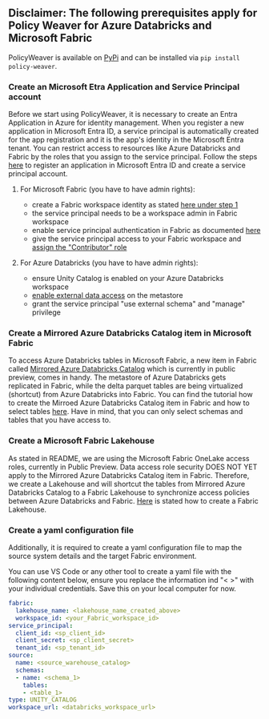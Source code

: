 ## Disclaimer: The following prerequisites apply for Policy Weaver for Azure Databricks and Microsoft Fabric

PolicyWeaver is available on [PyPi](https://pypi.org/project/policy-weaver/) and can be installed via `pip install policy-weaver`.

### Create an Microsoft Etra Application and Service Principal account
Before we start using PolicyWeaver, it is necessary to create an Entra Application in Azure for identity management. When you register a new application in Microsoft Entra ID, a service principal is automatically created for the app registration and it is the app's identity in the Microsoft Entra tenant. You can restrict access to resources like Azure Databricks and Fabric by the roles that you assign to the service principal. Follow the steps [here](https://learn.microsoft.com/en-us/entra/identity-platform/howto-create-service-principal-portal) to register an application in Microsoft Entra ID and create a service principal account. 


1. For Microsoft Fabric (you have to have admin rights): 
    - create a Fabric workspace identity as stated [here under step 1](https://learn.microsoft.com/en-us/fabric/security/workspace-identity-authenticate#step-1-create-the-workspace-identity)
    - the service principal needs to be a workspace admin in Fabric workspace
    - enable service principal authentication in Fabric as documented [here](https://learn.microsoft.com/en-us/fabric/admin/enable-service-principal-admin-apis)
    - give the service principal access to your Fabric workspace and [assign the "Contributor" role](https://learn.microsoft.com/en-us/fabric/fundamentals/give-access-workspaces)

  2. For Azure Databricks (you have to have admin rights):
      - ensure Unity Catalog is enabled on your Azure Databricks workspace
      -  [enable external data access](https://learn.microsoft.com/en-us/azure/databricks/external-access/admin#enable-external-data-access-on-the-metastore) on the metastore
      - grant the service principal "use external schema" and "manage" privilege

### Create a Mirrored Azure Databricks Catalog item in Microsoft Fabric
To access Azure Databricks tables in Microsoft Fabric, a new item in Fabric called [Mirrored Azure Databricks Catalog](https://learn.microsoft.com/en-us/fabric/database/mirrored-database/azure-databricks) which is currently in public preview, comes in handy. The metastore of Azure Databricks gets replicated in Fabric, while the delta parquet tables are being virtualized (shortcut) from Azure Databricks into Fabric. You can find the tutorial how to create the Mirroed Azure Databricks Catalog item in Fabric and how to select tables [here](https://learn.microsoft.com/en-us/fabric/database/mirrored-database/azure-databricks-tutorial#create-a-mirrored-database-from-azure-databricks). Have in mind, that you can only select schemas and tables that you have access to.


### Create a Microsoft Fabric Lakehouse
As stated in README, we are using the Microsoft Fabric OneLake access roles, currently in Public Preview. Data access role security DOES NOT YET apply to the Mirrored Azure Databricks Catalog item in Fabric. Therefore, we create a Lakehouse and will shortcut the tables from Mirrored Azure Databricks Catalog to a Fabric Lakehouse to synchronize access policies between Azure Databricks and Fabric. [Here](https://learn.microsoft.com/en-us/fabric/data-engineering/create-lakehouse) is stated how to create a Fabric Lakehouse.


### Create a yaml configuration file
Additionally, it is required to create a yaml configuration file to map the source system details and the target Fabric environment.

You can use VS Code or any other tool to create a yaml file with the following content below, ensure you replace the information ind "< >" with your individual credentials. Save this on your local computer for now. 


```yml
fabric:
  lakehouse_name: <lakehouse_name_created_above>
  workspace_id: <your_Fabric_workspace_id>
service_principal:
  client_id: <sp_client_id>
  client_secret: <sp_client_secret>
  tenant_id: <sp_tenant_id>
source:
  name: <source_warehouse_catalog>
  schemas:
  - name: <schema_1>
    tables:
    - <table_1>
type: UNITY_CATALOG
workspace_url: <databricks_workspace_url>
```